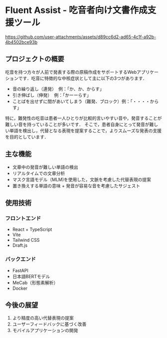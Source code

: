 # Fluent Assist - 吃音者向け文書作成支援ツール

https://github.com/user-attachments/assets/d89cc6d2-ad65-4c1f-a92b-4b4502bce93b
## プロジェクトの概要

吃音を持つ方々が人前で発表する際の原稿作成をサポートするWebアプリケーションです．吃音に特徴的な中核症状として主に以下の3つがあります．
- 音の繰り返し（連発）　例：「か、か、からす」
- 引き伸ばし（伸発）　例：「かーーらす」
- ことばを出せずに間があいてしまう（難発、ブロック）例：「・・・・からす」    

特に，難発性の吃音は患者一人ひとりが比較的言いやすい音や，発音することが難しい音を持っていることが多いです．
そこで，患者自身にとって発音が難しい単語を検出し，代替となる表現を提案することで，よりスムーズな発表の支援を目的としています．

## 主な機能
- 文章中の発音が難しい単語の検出
- リアルタイムでの文章分析
- マスク言語モデル（MLM)を使用した，文脈を考慮した代替表現の提案
- 置き換えする単語の意味 + 発音が容易な音を考慮したサジェスト

## 使用技術

### フロントエンド
- React + TypeScript
- Vite
- Tailwind CSS
- Draft.js

### バックエンド
- FastAPI
- 日本語BERTモデル
- MeCab（形態素解析）
- Docker

## 今後の展望
1. より精度の高い代替表現の提案
2. ユーザーフィードバックに基づく改善
3. モバイルアプリケーションの開発
